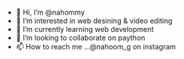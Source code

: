 - 👋 Hi, I’m @nahommy
- 👀 I’m interested in web desining & video editing
- 🌱 I’m currently learning web development
- 💞️ I’m looking to collaborate on paython
- 📫 How to reach me ...@nahoom_g on instagram

<!---
nahommy/nahommy is a ✨ special ✨ repository because its `README.md` (this file) appears on your GitHub profile.
You can click the Preview link to take a look at your changes.
--->
